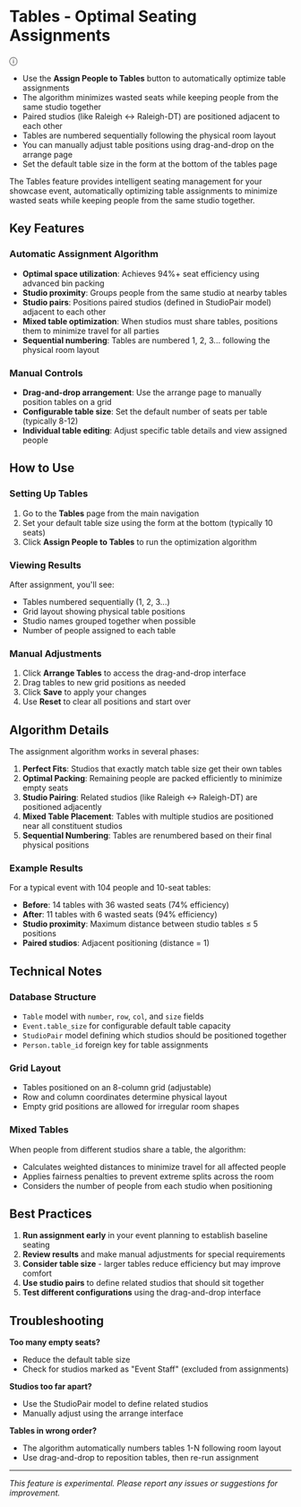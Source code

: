 # Tables - Optimal Seating Assignments

<div data-controller="info-box">
  <div class="info-button">ⓘ</div>
  <ul class="info-box">
    <li>Use the <strong>Assign People to Tables</strong> button to automatically optimize table assignments</li>
    <li>The algorithm minimizes wasted seats while keeping people from the same studio together</li>
    <li>Paired studios (like Raleigh ↔ Raleigh-DT) are positioned adjacent to each other</li>
    <li>Tables are numbered sequentially following the physical room layout</li>
    <li>You can manually adjust table positions using drag-and-drop on the arrange page</li>
    <li>Set the default table size in the form at the bottom of the tables page</li>
  </ul>
</div>

The Tables feature provides intelligent seating management for your showcase event, automatically optimizing table assignments to minimize wasted seats while keeping people from the same studio together.

## Key Features

### Automatic Assignment Algorithm
- **Optimal space utilization**: Achieves 94%+ seat efficiency using advanced bin packing
- **Studio proximity**: Groups people from the same studio at nearby tables
- **Studio pairs**: Positions paired studios (defined in StudioPair model) adjacent to each other
- **Mixed table optimization**: When studios must share tables, positions them to minimize travel for all parties
- **Sequential numbering**: Tables are numbered 1, 2, 3... following the physical room layout

### Manual Controls
- **Drag-and-drop arrangement**: Use the arrange page to manually position tables on a grid
- **Configurable table size**: Set the default number of seats per table (typically 8-12)
- **Individual table editing**: Adjust specific table details and view assigned people

## How to Use

### Setting Up Tables
1. Go to the **Tables** page from the main navigation
2. Set your default table size using the form at the bottom (typically 10 seats)
3. Click **Assign People to Tables** to run the optimization algorithm

### Viewing Results
After assignment, you'll see:
- Tables numbered sequentially (1, 2, 3...)
- Grid layout showing physical table positions
- Studio names grouped together when possible
- Number of people assigned to each table

### Manual Adjustments
1. Click **Arrange Tables** to access the drag-and-drop interface
2. Drag tables to new grid positions as needed
3. Click **Save** to apply your changes
4. Use **Reset** to clear all positions and start over

## Algorithm Details

The assignment algorithm works in several phases:

1. **Perfect Fits**: Studios that exactly match table size get their own tables
2. **Optimal Packing**: Remaining people are packed efficiently to minimize empty seats
3. **Studio Pairing**: Related studios (like Raleigh ↔ Raleigh-DT) are positioned adjacently
4. **Mixed Table Placement**: Tables with multiple studios are positioned near all constituent studios
5. **Sequential Numbering**: Tables are renumbered based on their final physical positions

### Example Results
For a typical event with 104 people and 10-seat tables:
- **Before**: 14 tables with 36 wasted seats (74% efficiency)
- **After**: 11 tables with 6 wasted seats (94% efficiency)
- **Studio proximity**: Maximum distance between studio tables ≤ 5 positions
- **Paired studios**: Adjacent positioning (distance = 1)

## Technical Notes

### Database Structure
- `Table` model with `number`, `row`, `col`, and `size` fields
- `Event.table_size` for configurable default table capacity
- `StudioPair` model defining which studios should be positioned together
- `Person.table_id` foreign key for table assignments

### Grid Layout
- Tables positioned on an 8-column grid (adjustable)
- Row and column coordinates determine physical layout
- Empty grid positions are allowed for irregular room shapes

### Mixed Tables
When people from different studios share a table, the algorithm:
- Calculates weighted distances to minimize travel for all affected people
- Applies fairness penalties to prevent extreme splits across the room
- Considers the number of people from each studio when positioning

## Best Practices

1. **Run assignment early** in your event planning to establish baseline seating
2. **Review results** and make manual adjustments for special requirements
3. **Consider table size** - larger tables reduce efficiency but may improve comfort
4. **Use studio pairs** to define related studios that should sit together
5. **Test different configurations** using the drag-and-drop interface

## Troubleshooting

**Too many empty seats?**
- Reduce the default table size
- Check for studios marked as "Event Staff" (excluded from assignments)

**Studios too far apart?**
- Use the StudioPair model to define related studios
- Manually adjust using the arrange interface

**Tables in wrong order?**
- The algorithm automatically numbers tables 1-N following room layout
- Use drag-and-drop to reposition tables, then re-run assignment

---

*This feature is experimental. Please report any issues or suggestions for improvement.*